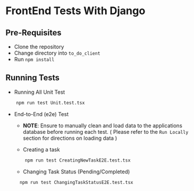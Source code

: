 # FrontEnd Tests With Django

## Pre-Requisites

- Clone the repository
- Change directory into `to_do_client`
- Run `npm install`

## Running Tests

- Running All Unit Test

```bash
    npm run test Unit.test.tsx
```

- End-to-End (e2e) Test

  - **NOTE**: Ensure to manually clean and load data to the applications database before running each test. ( Please refer to the `Run Locally` section for directions on loading data )

  - Creating a task

  ```bash
      npm run test CreatingNewTaskE2E.test.tsx
  ```

  - Changing Task Status (Pending/Completed)

  ```bash
    npm run test ChangingTaskStatusE2E.test.tsx
  ```
